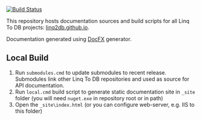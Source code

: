 [![Build Status](https://dev.azure.com/linq2db/linq2db/_apis/build/status/linq2db.docs?branchName=master)](https://dev.azure.com/linq2db/linq2db/_build/latest?definitionId=2&branchName=master)

This repository hosts documentation sources and build scripts for all Linq To DB projects: [linq2db.github.io](https://linq2db.github.io).

Documentation generated using  [DocFX](https://dotnet.github.io/docfx/) generator.

## Local Build

1. Run `submodules.cmd` to update submodules to recent release. Submodules link other Linq To DB repositories and used as source for  API documentation.
1. Run `local.cmd` build script to generate static documentation site in `_site` folder (you will need `nuget.exe` in repository root or in path)
1. Open the `_site\index.html` (or you can configure web-server, e.g. IIS to this folder)
